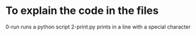 # To explain the code in the files
0-run runs a python script
2-print.py prints in a line with a special character
